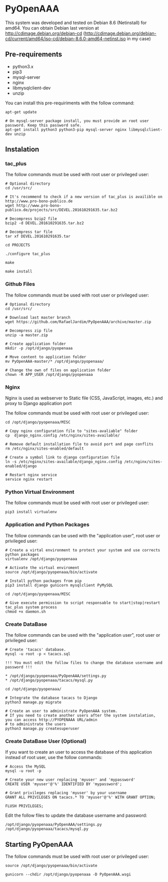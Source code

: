 # PyOpenAAA

This system was developed and tested on Debian 8.6 (Netinstall) for amd64. You can obtain Debian last version at http://cdimage.debian.org/debian-cd (http://cdimage.debian.org/debian-cd/current/amd64/iso-cd/debian-8.6.0-amd64-netinst.iso in my case)

## Pre-requirements

* python3.x
* pip3
* mysql-server
* nginx
* libmysqlclient-dev
* unzip

You can install this pre-requiriments with the follow command:

    apt-get update
    
    # On mysql-server package install, you must provide an root user password. Keep this password safe.
    apt-get install python3 python3-pip mysql-server nginx libmysqlclient-dev unzip


## Instalation    

### tac_plus

The follow commands must be used with root user or privileged user:

    # Optional directory 
    cd /usr/src/
    
    # It's recommend to check if a new version of tac_plus is availible on http://www.pro-bono-publico.de
    wget http://www.pro-bono-publico.de/projects/src/DEVEL.201610291635.tar.bz2

    # Decompress bzip2 file
    bzip2 -d DEVEL.201610291635.tar.bz2

    # Decompress tar file
    tar xf DEVEL.201610291635.tar

    cd PROJECTS

    ./configure tac_plus

    make

    make install

### Github Files

The follow commands must be used with root user or privileged user:

    # Optional directory 
    cd /usr/src/
    
    # Download last master branch
    wget https://github.com/RafaelJardim/PyOpenAAA/archive/master.zip

    # Decompress zip file
    unzip -a master.zip

    # Create application folder
    mkdir -p /opt/django/pyopenaaa

    # Move content to application folder
    mv PyOpenAAA-master/* /opt/django/pyopenaaa/

    # Change the own of files on application folder
    chown -R APP_USER /opt/django/pyopenaaa

### Nginx

Nginx is used as webserver to Static file (CSS, JavaScript, images, etc.) and proxy to Django application port

The follow commands must be used with root user or privileged user:

    cd /opt/django/pyopenaaa/MISC

    # Copy nginx configuration file to "sites-avaliable" folder
    cp  django_nginx.config /etc/nginx/sites-available/

    # Remove default installation file to avoid port and page conflits
    rm /etc/nginx/sites-enabled/default

    # Create a symbol link to django configuration file
    ln -s /etc/nginx/sites-available/django_nginx.config /etc/nginx/sites-enabled/django

    # Restart nginx service
    service nginx restart

### Python Virtual Environment    

The follow commands must be used with root user or privileged user:

    pip3 install virtualenv

### Application and Python Packages    

The follow commands can be used with the "application user", root user or privileged user:

    # Create a virtal environment to protect your system and use corrects python packages
    virtualenv /opt/django/pyopenaaa

    # Activate the virtual enviroment
    source /opt/django/pyopenaaa/bin/activate

    # Install python packages from pip
    pip3 install django gunicorn mysqlclient PyMySQL

    cd /opt/django/pyopenaaa/MISC

    # Give execute permission to script responsable to start|stop|restart tac_plus system process
    chmod +x daemon.sh

### Create DataBase

The follow commands can be used with the "application user", root user or privileged user:

    # Create 'tacacs' database. 
    mysql -u root -p < tacacs.sql

    !!! You must edit the follow files to change the database username and password !!!

    * /opt/django/pyopenaaa/PyOpenAAA/settings.py
    * /opt/django/pyopenaaa/tacacs/mysql.py

    cd /opt/django/pyopenaaa/

    # Integrate the database tacacs to Django
    python3 manage.py migrate

    # Create an user to administrate PyOpenAAA system. 
    # If you need to create another users after the system instalation, you can access http://PYOPENAAA URL/admin
    # to administrate the users
    python3 manage.py createsuperuser


### Create DataBase User (Optional)

If you want to create an user to access the database of this application instead of root user, use the follow commands:
    
    # Access the MySQL
    mysql -u root -p
    
    # Create your new user replacing 'myuser' and 'mypassword'
    CREATE USER 'myuser'@'%' IDENTIFIED BY 'mypassword';

    # Grant privileges replacing 'myuser' by your username
    GRANT ALL PRIVILEGES ON tacacs.* TO 'myuser'@'%' WITH GRANT OPTION;
    
    FLUSH PRIVILEGES;

Edit the follow files to update the database username and password:

    /opt/django/pyopenaaa/PyOpenAAA/settings.py
    /opt/django/pyopenaaa/tacacs/mysql.py

## Starting PyOpenAAA

The follow commands must be used with root user or privileged user:
    
    source /opt/django/pyopenaaa/bin/activate

    gunicorn --chdir /opt/django/pyopenaaa -D PyOpenAAA.wsgi
